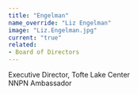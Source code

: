 ```yaml
---
title: "Engelman"
name_override: "Liz Engelman"
image: "Liz.Engelman.jpg"
current: "true"
related:
- Board of Directors
---
```


Executive Director, Tofte Lake Center\
NNPN Ambassador
